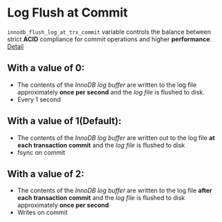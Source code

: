# Log Flush at Commit

`innodb_flush_log_at_trx_commit` variable controls the balance between strict **ACID** compliance for commit operations and higher **performance**. [Detail](https://dev.mysql.com/doc/refman/5.6/en/innodb-parameters.html#sysvar_innodb_flush_log_at_trx_commit)

## With a value of 0:
- The contents of the *InnoDB log buffer* are written to the log file approximately **once per second** and the *log file* is flushed to disk.
- Every 1 second

## With a value of 1(Default):
- The contents of the *InnoDB log buffer* are written out to the log file **at each transaction commit** and the *log file* is flushed to disk
- fsync on commit

## With a value of 2:
- The contents of the *InnoDB log buffer* are written to the log file **after each transaction commit** and the *log file* is flushed to disk approximately **once per second**
- Writes on commit
